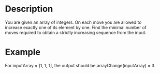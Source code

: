 # Description

You are given an array of integers. On each move you are allowed to increase exactly one of its element by one. Find the minimal number of moves required to obtain a strictly increasing sequence from the input.

# Example

For inputArray = [1, 1, 1], the output should be
arrayChange(inputArray) = 3.
